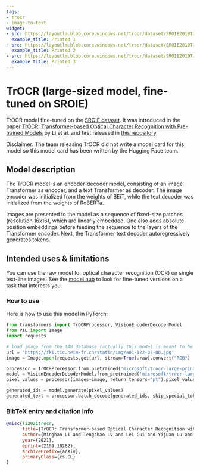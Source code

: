 ```yaml
---
tags:
- trocr
- image-to-text
widget:
- src: https://layoutlm.blob.core.windows.net/trocr/dataset/SROIE2019Task2Crop/train/X00016469612_1.jpg
  example_title: Printed 1
- src: https://layoutlm.blob.core.windows.net/trocr/dataset/SROIE2019Task2Crop/train/X51005255805_7.jpg
  example_title: Printed 2
- src: https://layoutlm.blob.core.windows.net/trocr/dataset/SROIE2019Task2Crop/train/X51005745214_6.jpg
  example_title: Printed 3
---
```


# TrOCR (large-sized model, fine-tuned on SROIE) 

TrOCR model fine-tuned on the [SROIE dataset](https://rrc.cvc.uab.es/?ch=13). It was introduced in the paper [TrOCR: Transformer-based Optical Character Recognition with Pre-trained Models](https://arxiv.org/abs/2109.10282) by Li et al. and first released in [this repository](https://github.com/microsoft/unilm/tree/master/trocr). 

Disclaimer: The team releasing TrOCR did not write a model card for this model so this model card has been written by the Hugging Face team.

## Model description

The TrOCR model is an encoder-decoder model, consisting of an image Transformer as encoder, and a text Transformer as decoder. The image encoder was initialized from the weights of BEiT, while the text decoder was initialized from the weights of RoBERTa.

Images are presented to the model as a sequence of fixed-size patches (resolution 16x16), which are linearly embedded. One also adds absolute position embeddings before feeding the sequence to the layers of the Transformer encoder. Next, the Transformer text decoder autoregressively generates tokens.

## Intended uses & limitations

You can use the raw model for optical character recognition (OCR) on single text-line images. See the [model hub](https://huggingface.co/models?search=microsoft/trocr) to look for fine-tuned versions on a task that interests you.

### How to use

Here is how to use this model in PyTorch:

```python
from transformers import TrOCRProcessor, VisionEncoderDecoderModel
from PIL import Image
import requests

# load image from the IAM database (actually this model is meant to be used on printed text)
url = 'https://fki.tic.heia-fr.ch/static/img/a01-122-02-00.jpg'
image = Image.open(requests.get(url, stream=True).raw).convert("RGB")

processor = TrOCRProcessor.from_pretrained('microsoft/trocr-large-printed')
model = VisionEncoderDecoderModel.from_pretrained('microsoft/trocr-large-printed')
pixel_values = processor(images=image, return_tensors="pt").pixel_values

generated_ids = model.generate(pixel_values)
generated_text = processor.batch_decode(generated_ids, skip_special_tokens=True)[0]
```

### BibTeX entry and citation info

```bibtex
@misc{li2021trocr,
      title={TrOCR: Transformer-based Optical Character Recognition with Pre-trained Models}, 
      author={Minghao Li and Tengchao Lv and Lei Cui and Yijuan Lu and Dinei Florencio and Cha Zhang and Zhoujun Li and Furu Wei},
      year={2021},
      eprint={2109.10282},
      archivePrefix={arXiv},
      primaryClass={cs.CL}
}
```